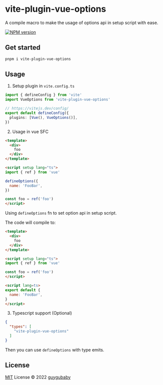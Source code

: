 # vite-plugin-vue-options

A compile macro to make the usage of options api in setup script with ease.

[![NPM version](https://img.shields.io/npm/v/vite-plugin-vue-options?color=a1b858&label=)](https://www.npmjs.com/package/vite-plugin-vue-options)

## Get started

```bash
pnpm i vite-plugin-vue-options
```

## Usage

1. Setup plugin in `vite.config.ts`

```ts
import { defineConfig } from 'vite'
import VueOptions from 'vite-plugin-vue-options'

// https://vitejs.dev/config/
export default defineConfig({
  plugins: [Vue(), VueOptions()],
})
```

2. Usage in vue SFC

```html
<template>
  <div>
    foo
  </div>
</template>

<script setup lang="ts">
import { ref } from 'vue'

defineOptions({
  name: 'FooBar',
})

const foo = ref('foo')
</script>
```

Using `defineOptions` fn to set option api in setup script.

The code will compile to:

```html
<template>
  <div>
    foo
  </div>
</template>

<script setup lang="ts">
import { ref } from 'vue'

const foo = ref('foo')
</script>

<script lang=ts>
export default {
  name: 'FooBar',
}
</script>
```

3. Typescript support (Optional)

```json
{
  "types": [
    "vite-plugin-vue-options"
  ]
}
```

Then you can use `defineOptions` with type emits.

## License

[MIT](./LICENSE) License © 2022 [guygubaby](https://github.com/guygubaby)
